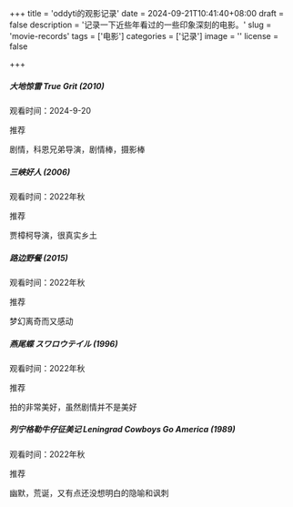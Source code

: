+++
title = 'oddyti的观影记录'
date = 2024-09-21T10:41:40+08:00
draft = false
description = '记录一下近些年看过的一些印象深刻的电影。'
slug = 'movie-records'
tags = ['电影']
categories = ['记录']
image = ''
license = false

+++

##### 大地惊雷 True Grit (2010)

观看时间：2024-9-20

推荐

剧情，科恩兄弟导演，剧情棒，摄影棒

##### 三峡好人 (2006)

观看时间：2022年秋

推荐

贾樟柯导演，很真实乡土

##### 路边野餐 (2015)

观看时间：2022年秋

推荐

梦幻离奇而又感动

##### 燕尾蝶 スワロウテイル (1996)

观看时间：2022年秋

推荐

拍的非常美好，虽然剧情并不是美好

##### 列宁格勒牛仔征美记 Leningrad Cowboys Go America (1989)

观看时间：2022年秋

推荐

幽默，荒诞，又有点还没想明白的隐喻和讽刺
